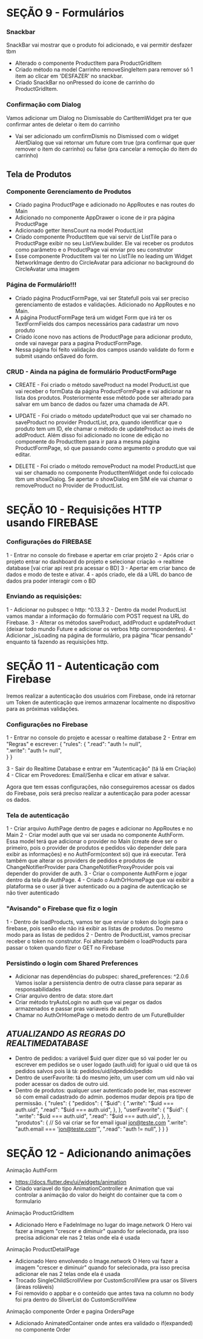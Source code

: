 # SEÇÃO 9 - Formulários
### Snackbar
SnackBar vai mostrar que o produto foi adicionado, e vai permitir desfazer tbm
- Alterado o componente ProductItem para ProductGridItem
- Criado método na model Carrinho removeSingleItem para remover só 1 item ao clicar em 'DESFAZER' no snackbar.
- Criado SnackBar no onPressed do ícone de carrinho do ProductGridItem.

### Confirmação com Dialog
Vamos adicionar um Dialog no Dismissable do CartItemWidget pra ter que confirmar antes de deletar o item do carrinho
- Vai ser adicionado um confirmDismis no Dismissed com o widget AlertDialog que vai retornar um future com true (pra confirmar que quer remover o item do carrinho) ou false (pra cancelar a remoção do item do carrinho)


## Tela de Produtos
### Componente Gerenciamento de Produtos
- Criado pagina ProductPage e adicionado no AppRoutes e nas routes do Main
- Adicionado no componente AppDrawer o icone de ir pra página ProductPage
- Adicionado getter ItensCount na model ProductList
- Criado componente ProductItem que vai servir de ListTile para o ProductPage exibir no seu ListView.builder. Ele vai receber os produtos como parâmetro e o ProductPage vai enviar pro seu construtor
- Esse componente ProductItem vai ter no ListTile no leading um Widget NetworkImage dentro do CircleAvatar para adicionar no background do CircleAvatar uma imagem

### Página de Formulário!!!
- Criado página ProductFormPage, vai ser Statefull pois vai ser preciso gerenciamento de estados e validações. Adicionado no AppRoutes e no Main.
- A página ProductFormPage terá um widget Form que irá ter os TextFormFields dos campos necessários para cadastrar um novo produto
- Criado ícone novo nas actions de ProductPage para adicionar produto, onde vai navegar para a pagina ProductFormPage.
- Nessa página foi feito validação dos campos usando validate do form e submit usando onSaved do form.

### CRUD - Ainda na página de formulário ProductFormPage
- CREATE - Foi criado o método saveProduct na model ProductList que vai receber o formData da página ProductFormPage e vai adicionar na lista dos produtos. Posteriormente esse método pode ser alterado para salvar em um banco de dados ou fazer uma chamada de API.

- UPDATE - Foi criado o método updateProduct que vai ser chamado no saveProduct no provider ProductList, pra, quando identificar que o produto tem um ID, ele chamar o método de updateProduct ao invés de addProduct. Além disso foi adicionado no icone de edição no componente do ProductItem para ir para a mesma página ProductFormPage, só que passando como argumento o produto que vai editar.

- DELETE - Foi criado o método removeProduct na model ProductList que vai ser chamado no componente ProductItemWidget onde foi colocado tbm um showDialog. Se apertar o showDialog em SIM ele vai chamar o removeProduct no Provider de ProductList.


# SEÇÃO 10 - Requisições HTTP usando FIREBASE

### Configurações do FIREBASE
1 - Entrar no console do firebase e apertar em criar projeto
2 - Após criar o projeto entrar no dashboard do projeto e selecionar criação -> realtime database [vai criar api rest pra acessar o BD]
3 - Apertar em criar banco de dados e modo de teste e ativar.
4 - após criado, ele dá a URL do banco de dados pra poder interagir com o BD

### Enviando as requisições:
1 - Adicionar no pubspec o http: ^0.13.3
2 - Dentro da model ProductList vamos mandar a informação do formulário com POST request na URL do Firebase.
3 - Alterar os métodos saveProduct, addProduct e updateProduct (deixar todo mundo Future e adicionar os verbos http correspondentes).
4 - Adicionar _isLoading na página de formulário, pra página "ficar pensando" enquanto tá fazendo as requisições http.


# SEÇÃO 11 - Autenticação com Firebase
Iremos realizar a autenticação dos usuários com Firebase, onde irá retornar um Token de autenticação que iremos armazenar localmente no dispositivo para as próximas validações.

### Configurações no Firebase
1 - Entrar no console do projeto e acessar o realtime database
2 - Entrar em "Regras" e escrever:
    {
        "rules": {
            ".read": "auth != null",  
            ".write": "auth != null",  
        }
    }

3 - Sair do Realtime Database e entrar em "Autenticação" (tá lá em Criação)
4 - Clicar em Provedores: Email/Senha e clicar em ativar e salvar.

Agora que tem essas configurações, não conseguiremos acessar os dados do Firebase, pois será preciso realizar a autenticação para poder acessar os dados.


### Tela de autenticação
1 - Criar arquivo AuthPage dentro de pages e adicionar no AppRoutes e no Main
2 - Criar model auth que vai ser usada no componente AuthForm. Essa model terá que adicionar o provider no Main (create deve ser o primeiro, pois o provider de produtos e pedidos vão depender dele para exibir as informações) e no AuthForm(context só) que irá executar. 
Terá também que alterar os providers de pedidos e produtos de ChangeNotifierProvider para ChangeNotifierProxyProvider pois vai depender do provider de auth. 
3 - Criar o componente AuthForm e jogar dentro da tela de AuthPage.
4 - Criado o AuthOrHomePage que vai exibir a plataforma se o user já tiver autenticado ou a pagina de autenticação se não tiver autenticado

### "Avisando" o Firebase que fiz o login
1 - Dentro de loadProducts, vamos ter que enviar o token do login para o firebase, pois senão ele não irá exibir as listas de produtos. Do mesmo modo para as listas de pedidos
2 - Dentro de ProductList, vamos precisar receber o token no construtor. Foi alterado também o loadProducts para passar o token quando fizer o GET no Firebase


### Persistindo o login com Shared Preferences
- Adicionar nas dependências do pubspec: shared_preferences: ^2.0.6
Vamos isolar a persistencia dentro de outra classe para separar as responsabilidades
- Criar arquivo dentro de data: store.dart
- Criar método tryAutoLogin no auth que vai pegar os dados armazenados e passar pras variaveis de auth
- Chamar no AuthOrHomePage o metodo dentro de um FutureBuilder


## ***ATUALIZANDO AS REGRAS DO REALTIMEDATABASE***
- Dentro de pedidos: a variável $uid quer dizer que só vai poder ler ou escrever em pedidos se o user logado (auth.uid) for igual o uid que tá os pedidos salvos pois lá tá: pedidos/uid/idpedido/pedido
- Dentro de userFavorite: tá do mesmo jeito, um user com um uid não vai poder acessar os dados de outro uid.
- Dentro de produtos: qualquer user autenticado pode ler, mas escrever só com email cadastrado do admin. podemos mudar depois pra tipo de permissão.
{
  "rules": {
    "pedidos": {
      "$uid": {
        ".write": "$uid === auth.uid",
        ".read": "$uid === auth.uid",
      },
    },
    "userFavorite": {
    	"$uid": {
      	".write": "$uid === auth.uid",
        ".read": "$uid === auth.uid",
      },
    },
    "produtos": {
        // Só vai criar se for email igual jon@teste.com
        ".write": "auth.email === 'jon@teste.com'",
        ".read": "auth != null",
    }
  }
}



# SEÇÃO 12 - Adicionando animações
Animação AuthForm

- https://docs.flutter.dev/ui/widgets/animation
- Criado variavel do tipo AnimationController e Animation que vai controlar a animação do valor do height do container que ta com o formulario

Animação ProductGridItem

- Adicionado Hero e FadeInImage no lugar do image.network
O Hero vai fazer a imagem "crescer e diminuir" quando for selecionada, pra isso precisa adicionar ele nas 2 telas onde ela é usada

Animação ProductDetailPage

- Adicionado Hero envolvendo o Image.network
O Hero vai fazer a imagem "crescer e diminuir" quando for selecionada, pra isso precisa adicionar ele nas 2 telas onde ela é usada
- Trocado SingleChildScrollView por CustomScrollView pra usar os Slivers (áreas roláveis)
- Foi removido o appbar e o conteúdo que antes tava na column no body foi pra dentro do SliverList do CustomScrollView

Animação componente Order e pagina OrdersPage

- Adicionado AnimatedContainer onde antes era validado o if(expanded) no componente Order